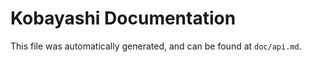Kobayashi Documentation
=====================

This file was automatically generated, and can be found at `doc/api.md`.

